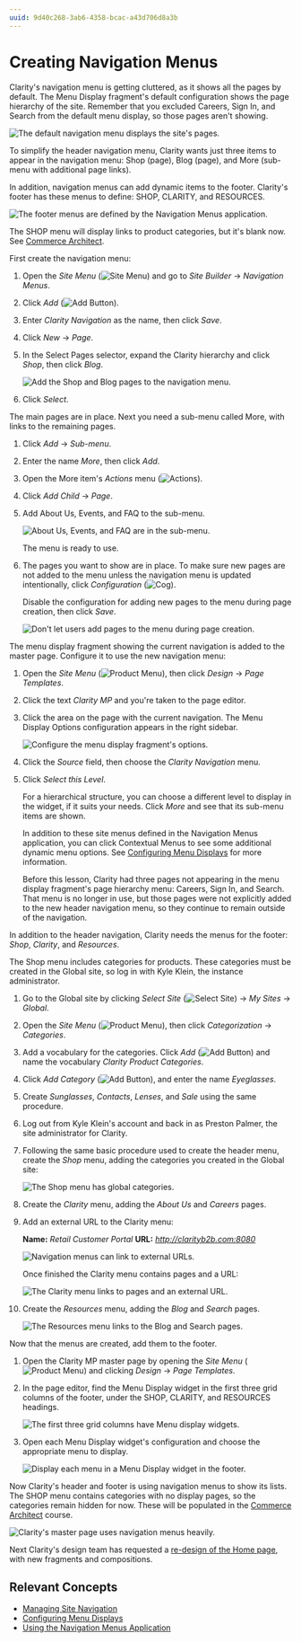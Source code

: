 ```yaml
---
uuid: 9d40c268-3ab6-4358-bcac-a43d706d8a3b
---
```

# Creating Navigation Menus

Clarity's navigation menu is getting cluttered, as it shows all the pages by default. The Menu Display fragment's default configuration shows the page hierarchy of the site. Remember that you excluded Careers, Sign In, and Search from the default menu display, so those pages aren't showing.

![The default navigation menu displays the site's pages.](./creating-navigation-menus/images/01.png)

To simplify the header navigation menu, Clarity wants just three items to appear in the navigation menu: Shop (page), Blog (page), and More (sub-menu with additional page links).

In addition, navigation menus can add dynamic items to the footer. Clarity's footer has these menus to define: SHOP, CLARITY, and RESOURCES.

![The footer menus are defined by the Navigation Menus application.](./creating-navigation-menus/images/06.png)

The SHOP menu will display links to product categories, but it's blank now. See [Commerce Architect](../../commerce-architect.md).

First create the navigation menu:

1. Open the *Site Menu* (![Site Menu](../../images/icon-product-menu.png)) and go to _Site Builder_ &rarr; _Navigation Menus_.

1. Click *Add* (![Add Button](../../images/icon-add.png)).

1. Enter _Clarity Navigation_ as the name, then click _Save_.

1. Click _New_ &rarr; _Page_.

1. In the Select Pages selector, expand the Clarity hierarchy and click _Shop_, then click _Blog_.

   ![Add the Shop and Blog pages to the navigation menu.](./creating-navigation-menus/images/02.png)

1. Click _Select_.

The main pages are in place. Next you need a sub-menu called More, with links to the remaining pages.

1. Click _Add_ &rarr; _Sub-menu_.

1. Enter the name _More_, then click _Add_.

1. Open the More item's *Actions* menu (![Actions](../../images/icon-actions.png)).

1. Click _Add Child_ &rarr; _Page_.

1. Add About Us, Events, and FAQ to the sub-menu.

   ![About Us, Events, and FAQ are in the sub-menu.](./creating-navigation-menus/images/03.png)

   The menu is ready to use.

1. The pages you want to show are in place. To make sure new pages are not added to the menu unless the navigation menu is updated intentionally, click *Configuration* (![Cog](../../images/icon-cog3.png)).

   Disable the configuration for adding new pages to the menu during page creation, then click _Save_.

   <!--If this configuration text is changed it will require a new screenshot: see https://liferay.slack.com/archives/CL9RTSZ52/p1695737943028559 -->

   ![Don't let users add pages to the menu during page creation.](./creating-navigation-menus/images/05.png)

The menu display fragment showing the current navigation is added to the master page. Configure it to use the new navigation menu:

1. Open the _Site Menu_ (![Product Menu](../../images/icon-product-menu.png)), then click _Design_ &rarr; _Page Templates_.

1. Click the text _Clarity MP_ and you're taken to the page editor.

1. Click the area on the page with the current navigation. The Menu Display Options configuration appears in the right sidebar.

   ![Configure the menu display fragment's options.](./creating-navigation-menus/images/04.png)

1. Click the _Source_ field, then choose the _Clarity Navigation_ menu.

1. Click _Select this Level_. 

   For a hierarchical structure, you can choose a different level to display in the widget, if it suits your needs. Click _More_ and see that its sub-menu items are shown.

   In addition to these site menus defined in the Navigation Menus application, you can click Contextual Menus to see some additional dynamic menu options. See [Configuring Menu Displays](https://learn.liferay.com/en/w/dxp/site-building/site-navigation/configuring-menu-displays) for more information.

   Before this lesson, Clarity had three pages not appearing in the menu display fragment's page hierarchy menu: Careers, Sign In, and Search. That menu is no longer in use, but those pages were not explicitly added to the new header navigation menu, so they continue to remain outside of the navigation.

In addition to the header navigation, Clarity needs the menus for the footer: *Shop*, *Clarity*, and *Resources*.

The Shop menu includes categories for products. These categories must be created in the Global site, so log in with Kyle Klein, the instance administrator.

1. Go to the Global site by clicking *Select Site* (![Select Site](../../images/icon-compass.png)) &rarr; *My Sites* &rarr; *Global*.

1. Open the _Site Menu_ (![Product Menu](../../images/icon-product-menu.png)), then click _Categorization_ &rarr; _Categories_.

1. Add a vocabulary for the categories. Click *Add* (![Add Button](../../images/icon-plus.png)) and name the vocabulary *Clarity Product Categories*.

1. Click *Add Category* (![Add Button](../../images/icon-add.png)), and enter the name *Eyeglasses*. 

1. Create *Sunglasses*, *Contacts*, *Lenses*, and *Sale* using the same procedure.

1. Log out from Kyle Klein's account and back in as Preston Palmer, the site administrator for Clarity.

1. Following the same basic procedure used to create the header menu, create the *Shop* menu, adding the categories you created in the Global site:

   ![The Shop menu has global categories.](./creating-navigation-menus/images/07.png)

1. Create the *Clarity* menu, adding the *About Us* and *Careers* pages.

1. Add an external URL to the Clarity menu: 

   **Name:** *Retail Customer Portal*
   **URL:** *http://clarityb2b.com:8080*
   <!-- Update above link to the actual site address -->

   ![Navigation menus can link to external URLs.](./creating-navigation-menus/images/10.png)

   Once finished the Clarity menu contains pages and a URL:

   ![The Clarity menu links to pages and an external URL.](./creating-navigation-menus/images/08.png)

1. Create the *Resources* menu, adding the *Blog* and *Search* pages.

   ![The Resources menu links to the Blog and Search pages.](./creating-navigation-menus/images/09.png)

Now that the menus are created, add them to the footer.

1. Open the Clarity MP master page by opening the _Site Menu_ (![Product Menu](../../images/icon-product-menu.png)) and clicking _Design_ &rarr; _Page Templates_.

1. In the page editor, find the Menu Display widget in the first three grid columns of the footer, under the SHOP, CLARITY, and RESOURCES headings. 

   ![The first three grid columns have Menu display widgets.](./creating-navigation-menus/images/13.png)

1. Open each Menu Display widget's configuration and choose the appropriate menu to display.

   ![Display each menu in a Menu Display widget in the footer.](./creating-navigation-menus/images/11.png)

Now Clarity's header and footer is using navigation menus to show its lists. The SHOP menu contains categories with no display pages, so the categories remain hidden for now. These will be populated in the [Commerce Architect](../../commerce-architect.md) course.

![Clarity's master page uses navigation menus heavily.](./creating-navigation-menus/images/12.png)

Next Clarity's design team has requested a [re-design of the Home page](./designing-the-home-page.md), with new fragments and compositions.

## Relevant Concepts

* [Managing Site Navigation](https://learn.liferay.com/en/w/dxp/site-building/site-navigation/managing-site-navigation)
* [Configuring Menu Displays](https://learn.liferay.com/en/w/dxp/site-building/site-navigation/configuring-menu-displays)
* [Using the Navigation Menus Application](https://learn.liferay.com/en/w/dxp/site-building/site-navigation/using-the-navigation-menus-application)

